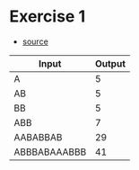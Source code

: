 
# Exercise 1

- [source](transport-tycoon-1.py)

| Input        | Output |
| ------------ | ------ |
| A            | 5      |
| AB           | 5      |
| BB           | 5      |
| ABB          | 7      |
| AABABBAB     | 29     |
| ABBBABAAABBB | 41     |
